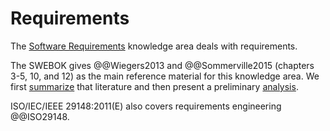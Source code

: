 # Requirements

The [Software Requirements](https://ieeecs-media.computer.org/media/education/swebok/swebok-v3.pdf#p34) knowledge area
deals with requirements.

The SWEBOK gives @@Wiegers2013 and @@Sommerville2015 (chapters 3-5, 10, and 12) as the main reference material for this
knowledge area.
We first [summarize](digest/index) that literature and then present a preliminary [analysis](analysis.md).

ISO/IEC/IEEE 29148:2011(E)  also covers requirements engineering @@ISO29148.
